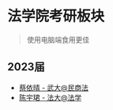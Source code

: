 # 法学院考研板块

> 使用电脑端食用更佳

## 2023届
- [蔡依晴 - 武大@民商法](./2023/cases/yiqingcai.md)
- [陈宇珺 - 法大@法学](./2023/cases/yujunchen.md)